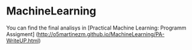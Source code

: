 # MachineLearning
You can find the final analisys in [Practical Machine Learning: Programm Assigment] (http://o5martinezm.github.io/MachineLearning/PA-WriteUP.html)
